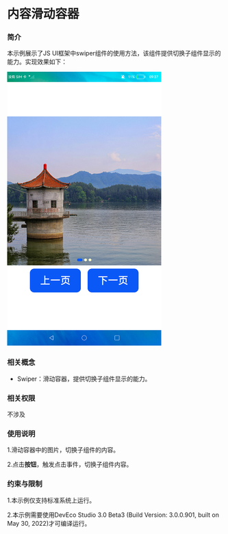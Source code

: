 # 内容滑动容器

### 简介

本示例展示了JS UI框架中swiper组件的使用方法，该组件提供切换子组件显示的能力。实现效果如下：

![](screenshots/device/swiper1.png)

### 相关概念

-  Swiper：滑动容器，提供切换子组件显示的能力。

### 相关权限

不涉及

### 使用说明

1.滑动容器中的图片，切换子组件的内容。

2.点击**按钮**，触发点击事件，切换子组件内容。

### 约束与限制

1.本示例仅支持标准系统上运行。

2.本示例需要使用DevEco Studio 3.0 Beta3 (Build Version: 3.0.0.901, built on May 30, 2022)才可编译运行。


